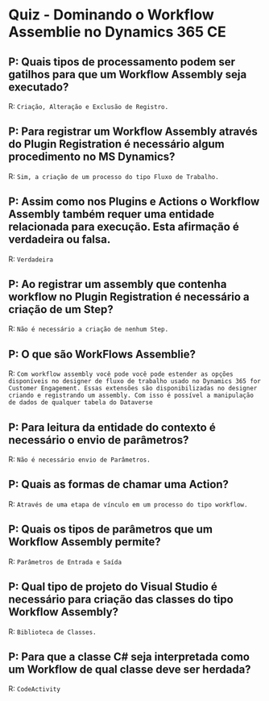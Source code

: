 # Quiz - Dominando o Workflow Assemblie no Dynamics 365 CE

## P: Quais tipos de processamento podem ser gatilhos para que um Workflow Assembly seja executado?

R: `Criação, Alteração e Exclusão de Registro.`

## P: Para registrar um Workflow Assembly através do Plugin Registration é necessário algum procedimento no MS Dynamics?

R: `Sim, a criação de um processo do tipo Fluxo de Trabalho.`

## P: Assim como nos Plugins e Actions o Workflow Assembly também requer uma entidade relacionada para execução. Esta afirmação é verdadeira ou falsa.

R: `Verdadeira`

## P: Ao registrar um assembly que contenha workflow no Plugin Registration é necessário a criação de um Step?

R: `Não é necessário a criação de nenhum Step.`

## P: O que são WorkFlows Assemblie?

R: `Com workflow assembly você pode você pode estender as opções disponíveis no designer de fluxo de trabalho usado no Dynamics 365 for Customer Engagement. Essas extensões são disponibilizadas no designer criando e registrando um assembly. Com isso é possível a manipulação de dados de qualquer tabela do Dataverse`

## P: Para leitura da entidade do contexto é necessário o envio de parâmetros?

R: `Não é necessário envio de Parâmetros.`

## P: Quais as formas de chamar uma Action?

R: `Através de uma etapa de vínculo em um processo do tipo workflow.`

## P: Quais os tipos de parâmetros que um Workflow Assembly permite?

R: `Parâmetros de Entrada e Saída`

## P: Qual tipo de projeto do Visual Studio é necessário para criação das classes do tipo Workflow Assembly?

R: `Biblioteca de Classes.`

## P: Para que a classe C# seja interpretada como um Workflow de qual classe deve ser herdada?

R: `CodeActivity`

